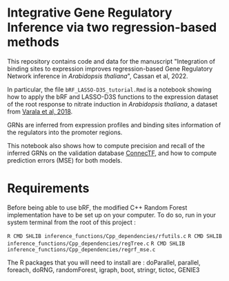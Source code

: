# Integrative Gene Regulatory Inference via two regression-based methods


This repository contains code and data for the manuscript "Integration of binding sites to expression improves regression-based Gene Regulatory Network inference in *Arabidopsis thaliana*", Cassan et al, 2022.

In particular, the file `bRF_LASSO-D3S_tutorial.Rmd` is a notebook showing how to apply the bRF and LASSO-D3S functions to the expression dataset of the root response to nitrate induction in *Arabidopsis thaliana*, a dataset from [Varala et al, 2018](https://www.pnas.org/doi/abs/10.1073/pnas.1721487115).

GRNs are inferred from expression profiles and binding sites information of the regulators into the promoter regions.

This notebook also shows how to compute precision and recall of the inferred GRNs on the validation database [ConnecTF](https://connectf.org/), and how to compute prediction errors (MSE) for both models.


# Requirements

Before being able to use bRF, the modified C++ Random Forest implementation have to be set up on your computer. To do so, run in your system terminal from the root of this project :

```R CMD SHLIB inference_functions/Cpp_dependencies/rfutils.c```
```R CMD SHLIB inference_functions/Cpp_dependencies/regTree.c```
```R CMD SHLIB inference_functions/Cpp_dependencies/regrf_mse.c```

The R packages that you will need to install are :
doParallel, parallel, foreach, doRNG, randomForest, igraph, boot, stringr, tictoc, GENIE3
